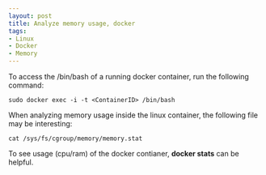 ```yaml
---
layout: post
title: Analyze memory usage, docker
tags:
- Linux
- Docker
- Memory
---
```

To access the /bin/bash of a running docker container, run the following command:


<!-- language: lang-none -->
    sudo docker exec -i -t <ContainerID> /bin/bash

When analyzing memory usage inside the linux container, the following file may be interesting:


<!-- language: lang-none -->
    cat /sys/fs/cgroup/memory/memory.stat

To see usage (cpu/ram) of the docker contianer, **docker stats** can be helpful.
